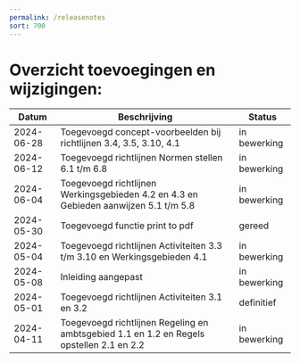 ```yaml
---
permalink: /releasenotes
sort: 700
---
```


Overzicht toevoegingen en wijzigingen:
===================

| Datum | Beschrijving | Status | 
| --- | --- | --- |
| 2024-06-28 | Toegevoegd concept-voorbeelden bij richtlijnen 3.4, 3.5, 3.10, 4.1 | in bewerking |
| 2024-06-12 | Toegevoegd richtlijnen Normen stellen 6.1 t/m 6.8 | in bewerking |
| 2024-06-04 | Toegevoegd richtlijnen Werkingsgebieden 4.2 en 4.3 en Gebieden aanwijzen 5.1 t/m 5.8 | in bewerking |
| 2024-05-30 | Toegevoegd functie print to pdf | gereed |
| 2024-05-04 | Toegevoegd richtlijnen Activiteiten 3.3 t/m 3.10 en Werkingsgebieden 4.1 | in bewerking |
| 2024-05-08 | Inleiding aangepast | in bewerking |
| 2024-05-01 | Toegevoegd richtlijnen Activiteiten 3.1 en 3.2 | definitief |
| 2024-04-11 | Toegevoegd richtlijnen Regeling en ambtsgebied 1.1 en 1.2 en Regels opstellen 2.1 en 2.2 | in bewerking |
